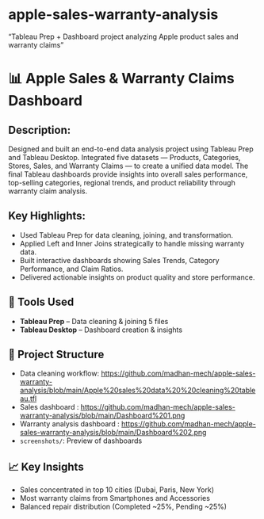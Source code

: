 # apple-sales-warranty-analysis
“Tableau Prep + Dashboard project analyzing Apple product sales and warranty claims”
# 📊 Apple Sales & Warranty Claims Dashboard
## Description:
Designed and built an end-to-end data analysis project using Tableau Prep and Tableau Desktop. Integrated five datasets — Products, Categories, Stores, Sales, and Warranty Claims — to create a unified data model.
The final Tableau dashboards provide insights into overall sales performance, top-selling categories, regional trends, and product reliability through warranty claim analysis.
## Key Highlights:
- Used Tableau Prep for data cleaning, joining, and transformation.
- Applied Left and Inner Joins strategically to handle missing warranty data.
- Built interactive dashboards showing Sales Trends, Category Performance, and Claim Ratios.
- Delivered actionable insights on product quality and store performance.

## 🔧 Tools Used
- **Tableau Prep** – Data cleaning & joining 5 files
- **Tableau Desktop** – Dashboard creation & insights

## 📁 Project Structure
-  Data cleaning workflow: https://github.com/madhan-mech/apple-sales-warranty-analysis/blob/main/Apple%20sales%20data%20%20cleaning%20tableau.tfl
-  Sales dashboard : https://github.com/madhan-mech/apple-sales-warranty-analysis/blob/main/Dashboard%201.png
-  Warranty analysis dashboard : https://github.com/madhan-mech/apple-sales-warranty-analysis/blob/main/Dashboard%202.png
- `screenshots/`: Preview of dashboards

## 📈 Key Insights
- Sales concentrated in top 10 cities (Dubai, Paris, New York)
- Most warranty claims from Smartphones and Accessories
- Balanced repair distribution (Completed ~25%, Pending ~25%)

